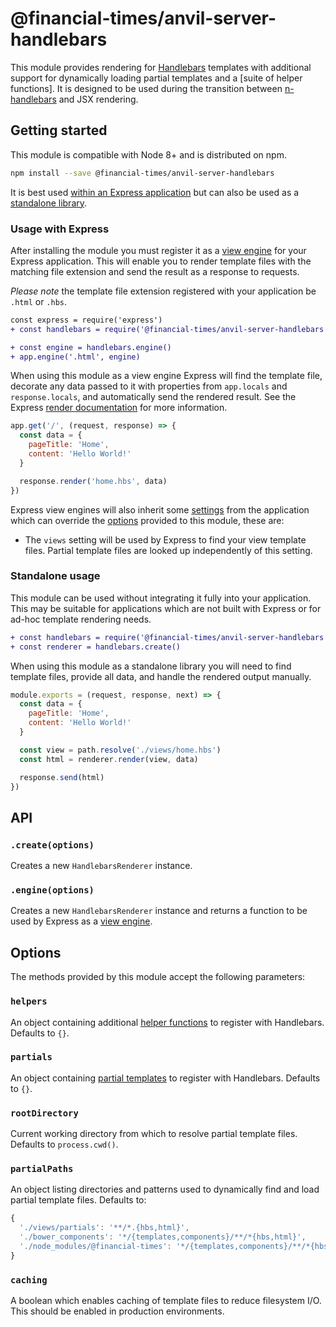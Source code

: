 # @financial-times/anvil-server-handlebars

This module provides rendering for [Handlebars] templates with additional support for dynamically loading partial templates and a [suite of helper functions]. It is designed to be used during the transition between [n-handlebars] and JSX rendering.

[Handlebars]: https://handlebarsjs.com/
[n-handlebars]: https://github.com/Financial-Times/n-handlebars


## Getting started

This module is compatible with Node 8+ and is distributed on npm.

```sh
npm install --save @financial-times/anvil-server-handlebars
```

It is best used [within an Express application](#usage-with-express) but can also be used as a [standalone library](#standalone-usage).


### Usage with Express

After installing the module you must register it as a [view engine] for your Express application. This will enable you to render template files with the matching file extension and send the result as a response to requests.

_Please note_ the template file extension registered with your application be `.html` or `.hbs`.

```diff
const express = require('express')
+ const handlebars = require('@financial-times/anvil-server-handlebars')

+ const engine = handlebars.engine()
+ app.engine('.html', engine)
```

When using this module as a view engine Express will find the template file, decorate any data passed to it with properties from `app.locals` and `response.locals`, and automatically send the rendered result. See the Express [render documentation] for more information.

```js
app.get('/', (request, response) => {
  const data = {
    pageTitle: 'Home',
    content: 'Hello World!'
  }

  response.render('home.hbs', data)
})
```

Express view engines will also inherit some [settings] from the application which can override the [options](#options) provided to this module, these are:

- The `views` setting will be used by Express to find your view template files. Partial template files are looked up independently of this setting.

[view engine]: https://expressjs.com/en/guide/using-template-engines.html
[render documentation]: https://expressjs.com/en/4x/api.html#res.render
[settings]: https://expressjs.com/en/api.html#app.settings.table


### Standalone usage

This module can be used without integrating it fully into your application. This may be suitable for applications which are not built with Express or for ad-hoc template rendering needs.

```diff
+ const handlebars = require('@financial-times/anvil-server-handlebars')
+ const renderer = handlebars.create()
```

When using this module as a standalone library you will need to find template files, provide all data, and handle the rendered output manually.

```js
module.exports = (request, response, next) => {
  const data = {
    pageTitle: 'Home',
    content: 'Hello World!'
  }

  const view = path.resolve('./views/home.hbs')
  const html = renderer.render(view, data)

  response.send(html)
})
```


## API

### `.create(options)`

Creates a new `HandlebarsRenderer` instance.

### `.engine(options)`

Creates a new `HandlebarsRenderer` instance and returns a function to be used by Express as a [view engine].


## Options

The methods provided by this module accept the following parameters:

### `helpers`

An object containing additional [helper functions] to register with Handlebars. Defaults to `{}`.

### `partials`

An object containing [partial templates] to register with Handlebars. Defaults to `{}`.

### `rootDirectory`

Current working directory from which to resolve partial template files. Defaults to `process.cwd()`.

### `partialPaths`

An object listing directories and patterns used to dynamically find and load partial template files. Defaults to:

```js
{
  './views/partials': '**/*.{hbs,html}',
  './bower_components': '*/{templates,components}/**/*{hbs,html}',
  './node_modules/@financial-times': '*/{templates,components}/**/*{hbs,html}'
}
```

### `caching`

A boolean which enables caching of template files to reduce filesystem I/O. This should be enabled in production environments.

[helper functions]: http://handlebarsjs.com/builtin_helpers.html
[partial templates]: https://handlebarsjs.com/partials.html
[n-express]: https://github.com/Financial-Times/n-express
